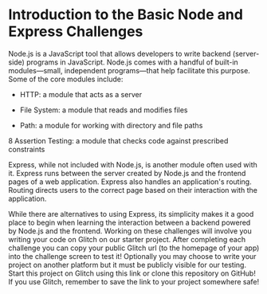 # Introduction to the Basic Node and Express Challenges #

Node.js is a JavaScript tool that allows developers to write backend (server-side) programs in JavaScript. Node.js comes with a handful of built-in modules—small, independent programs—that help facilitate this purpose. Some of the core modules include:


* HTTP: a module that acts as a server

* File System: a module that reads and modifies files

* Path: a module for working with directory and file paths

8 Assertion Testing: a module that checks code against prescribed constraints

Express, while not included with Node.js, is another module often used with it. Express runs between the server created by Node.js and the frontend pages of a web application. Express also handles an application's routing. Routing directs users to the correct page based on their interaction with the application.

While there are alternatives to using Express, its simplicity makes it a good place to begin when learning the interaction between a backend powered by Node.js and the frontend. Working on these challenges will involve you writing your code on Glitch on our starter project. After completing each challenge you can copy your public Glitch url (to the homepage of your app) into the challenge screen to test it! Optionally you may choose to write your project on another platform but it must be publicly visible for our testing.
Start this project on Glitch using this link or clone this repository on GitHub! If you use Glitch, remember to save the link to your project somewhere safe!
